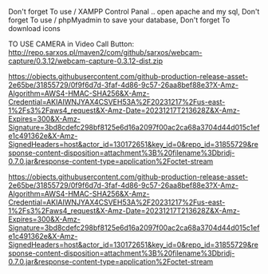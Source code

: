 Don't forget To use / XAMPP Control Panal .. open apache and my sql, Don't forget To use / phpMyadmin to save your database, Don't forget To download icons






TO USE CAMERA in Video Call Button:
http://repo.sarxos.pl/maven2/com/github/sarxos/webcam-capture/0.3.12/webcam-capture-0.3.12-dist.zip

https://objects.githubusercontent.com/github-production-release-asset-2e65be/31855729/0f9f6d7d-3faf-4d86-9c57-26aa8bef88e3?X-Amz-Algorithm=AWS4-HMAC-SHA256&X-Amz-Credential=AKIAIWNJYAX4CSVEH53A%2F20231217%2Fus-east-1%2Fs3%2Faws4_request&X-Amz-Date=20231217T213628Z&X-Amz-Expires=300&X-Amz-Signature=3bd8cdefc298bf8125e6d16a2097f00ac2ca68a3704d44d015c1efe1c491362e&X-Amz-SignedHeaders=host&actor_id=130172651&key_id=0&repo_id=31855729&response-content-disposition=attachment%3B%20filename%3Dbridj-0.7.0.jar&response-content-type=application%2Foctet-stream

https://objects.githubusercontent.com/github-production-release-asset-2e65be/31855729/0f9f6d7d-3faf-4d86-9c57-26aa8bef88e3?X-Amz-Algorithm=AWS4-HMAC-SHA256&X-Amz-Credential=AKIAIWNJYAX4CSVEH53A%2F20231217%2Fus-east-1%2Fs3%2Faws4_request&X-Amz-Date=20231217T213628Z&X-Amz-Expires=300&X-Amz-Signature=3bd8cdefc298bf8125e6d16a2097f00ac2ca68a3704d44d015c1efe1c491362e&X-Amz-SignedHeaders=host&actor_id=130172651&key_id=0&repo_id=31855729&response-content-disposition=attachment%3B%20filename%3Dbridj-0.7.0.jar&response-content-type=application%2Foctet-stream
